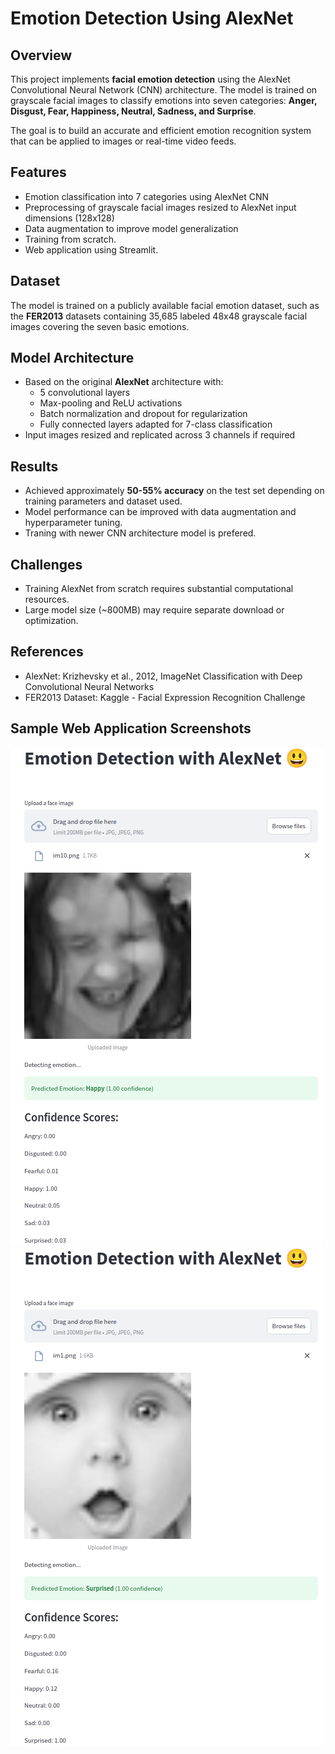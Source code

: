# Emotion Detection Using AlexNet

## Overview

This project implements **facial emotion detection** using the AlexNet Convolutional Neural Network (CNN) architecture. The model is trained on grayscale facial images to classify emotions into seven categories: **Anger, Disgust, Fear, Happiness, Neutral, Sadness, and Surprise**.

The goal is to build an accurate and efficient emotion recognition system that can be applied to images or real-time video feeds.

## Features

- Emotion classification into 7 categories using AlexNet CNN
- Preprocessing of grayscale facial images resized to AlexNet input dimensions (128x128)
- Data augmentation to improve model generalization
- Training from scratch.
- Web application using Streamlit.


## Dataset

The model is trained on a publicly available facial emotion dataset, such as the **FER2013**  datasets containing  35,685  labeled 48x48 grayscale facial images covering the seven basic emotions.

## Model Architecture

- Based on the original **AlexNet** architecture with:
    - 5 convolutional layers
    - Max-pooling and ReLU activations
    - Batch normalization and dropout for regularization
    - Fully connected layers adapted for 7-class classification
- Input images resized and replicated across 3 channels if required


## Results

- Achieved approximately **50-55% accuracy** on the test set depending on training parameters and dataset used.
- Model performance can be improved with data augmentation and hyperparameter tuning.
- Traning with newer CNN architecture model is prefered.


## Challenges

- Training AlexNet from scratch requires substantial computational resources.
- Large model size (~800MB) may require separate download or optimization.


## References

- AlexNet: Krizhevsky et al., 2012, ImageNet Classification with Deep Convolutional Neural Networks
- FER2013 Dataset: Kaggle - Facial Expression Recognition Challenge

## Sample Web Application Screenshots
![](images/happy.png) ![](images/surprised.png)


